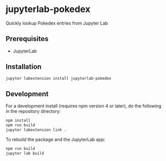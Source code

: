 # jupyterlab-pokedex

Quickly lookup Pokedex entries from Jupyter Lab


## Prerequisites

* JupyterLab

## Installation

```bash
jupyter labextension install jupyterlab-pokedex
```

## Development

For a development install (requires npm version 4 or later), do the following in the repository directory:

```bash
npm install
npm run build
jupyter labextension link .
```

To rebuild the package and the JupyterLab app:

```bash
npm run build
jupyter lab build
```

